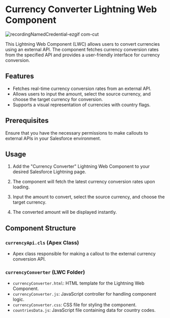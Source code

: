 Currency Converter Lightning Web Component
==========================================


![recordingNamedCredential-ezgif com-cut](https://github.com/pini-winer/Currency-Converter-lwc/assets/95618690/514433b5-081a-4243-88b8-fdde08ed62d9)



This Lightning Web Component (LWC) allows users to convert currencies using an external API. The component fetches currency conversion rates from the specified API and provides a user-friendly interface for currency conversion.

Features
--------

*   Fetches real-time currency conversion rates from an external API.
*   Allows users to input the amount, select the source currency, and choose the target currency for conversion.
*   Supports a visual representation of currencies with country flags.

Prerequisites
-------------

Ensure that you have the necessary permissions to make callouts to external APIs in your Salesforce environment.

    

Usage
-----

1.  Add the "Currency Converter" Lightning Web Component to your desired Salesforce Lightning page.
    
2.  The component will fetch the latest currency conversion rates upon loading.
    
3.  Input the amount to convert, select the source currency, and choose the target currency.
    
4.  The converted amount will be displayed instantly.
    

Component Structure
-------------------

### `currencyApi.cls` (Apex Class)

*   Apex class responsible for making a callout to the external currency conversion API.

### `currencyConverter` (LWC Folder)

*   `currencyConverter.html`: HTML template for the Lightning Web Component.
*   `currencyConverter.js`: JavaScript controller for handling component logic.
*   `currencyConverter.css`: CSS file for styling the component.
*   `countriesData.js`: JavaScript file containing data for country codes.
